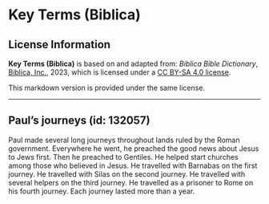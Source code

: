 # Key Terms (Biblica)

## License Information

**Key Terms (Biblica)** is based on and adapted from: _Biblica Bible Dictionary_, [Biblica, Inc.](https://www.biblica.com/), 2023, which is licensed under a [CC BY-SA 4.0 license](https://creativecommons.org/licenses/by-sa/4.0/legalcode.en).

This markdown version is provided under the same license.



--------------------------------

## Paul’s journeys (id: 132057)

Paul made several long journeys throughout lands ruled by the Roman government. Everywhere he went, he preached the good news about Jesus to Jews first. Then he preached to Gentiles. He helped start churches among those who believed in Jesus. He travelled with Barnabas on the first journey. He travelled with Silas on the second journey. He travelled with several helpers on the third journey. He travelled as a prisoner to Rome on his fourth journey. Each journey lasted more than a year.


